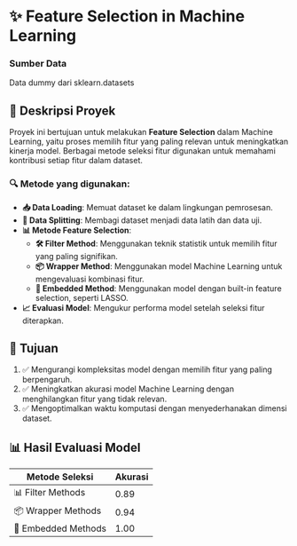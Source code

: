 # ✨ Feature Selection in Machine Learning

### Sumber Data
Data dummy dari sklearn.datasets

## 📌 Deskripsi Proyek
Proyek ini bertujuan untuk melakukan **Feature Selection** dalam Machine Learning, yaitu proses memilih fitur yang paling relevan untuk meningkatkan kinerja model. Berbagai metode seleksi fitur digunakan untuk memahami kontribusi setiap fitur dalam dataset.

### 🔍 Metode yang digunakan:
- **📥 Data Loading**: Memuat dataset ke dalam lingkungan pemrosesan.
- **🔀 Data Splitting**: Membagi dataset menjadi data latih dan data uji.
- **📊 Metode Feature Selection**:
  - **🛠️ Filter Method**: Menggunakan teknik statistik untuk memilih fitur yang paling signifikan.
  - **📦 Wrapper Method**: Menggunakan model Machine Learning untuk mengevaluasi kombinasi fitur.
  - **🧠 Embedded Method**: Menggunakan model dengan built-in feature selection, seperti LASSO.
- **📈 Evaluasi Model**: Mengukur performa model setelah seleksi fitur diterapkan.

## 🎯 Tujuan
1. ✅ Mengurangi kompleksitas model dengan memilih fitur yang paling berpengaruh.
2. ✅ Meningkatkan akurasi model Machine Learning dengan menghilangkan fitur yang tidak relevan.
3. ✅ Mengoptimalkan waktu komputasi dengan menyederhanakan dimensi dataset.

## 📊 Hasil Evaluasi Model
| Metode Seleksi | Akurasi |
|---------------|---------|
| 📊 Filter Methods | 0.89 |
| 📦 Wrapper Methods | 0.94 |
| 🧠 Embedded Methods | 1.00 |
